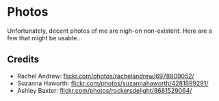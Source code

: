 # Photos

Unfortunately, decent photos of me are nigh-on non-existent. Here are a few
that might be usable…

## Credits

* Rachel Andrew: [flickr.com/photos/rachelandrew/6978809052/](http://www.flickr.com/photos/rachelandrew/6978809052/)
* Suzanna Haworth: [flickr.com/photos/suzannahaworth/4281699291/](http://www.flickr.com/photos/suzannahaworth/4281699291/)
* Ashley Baxter: [flickr.com/photos/rockersdelight/8681529064/](http://www.flickr.com/photos/rockersdelight/8681529064/)
